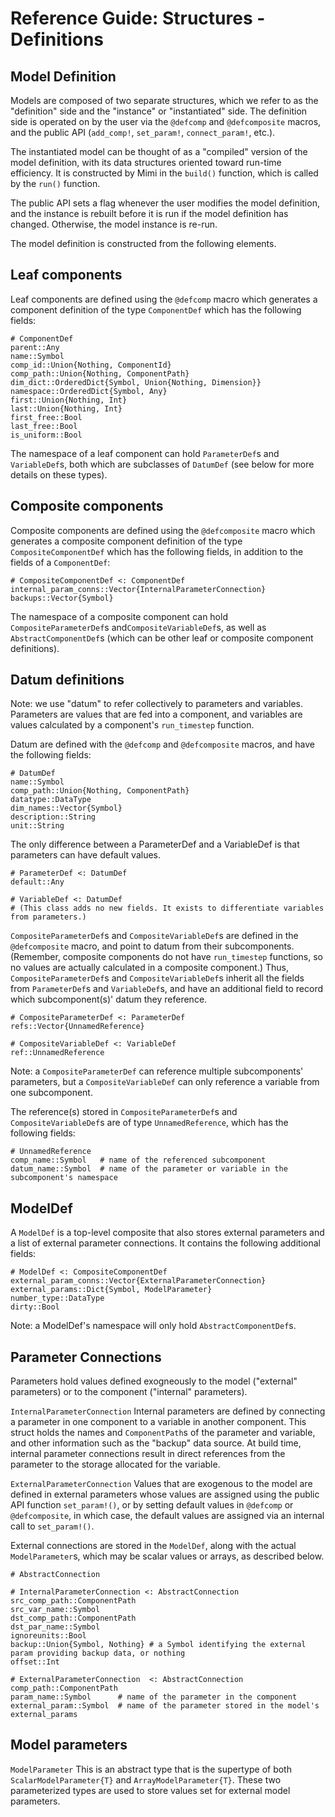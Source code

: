 # Reference Guide: Structures - Definitions

## Model Definition

Models are composed of two separate structures, which we refer to as the "definition" side and the "instance" or "instantiated" side. The definition side is operated on by the user via the `@defcomp` and `@defcomposite` macros, and the public API (`add_comp!`, `set_param!`, `connect_param!`, etc.).

The instantiated model can be thought of as a "compiled" version of the model definition, with its data structures oriented toward run-time efficiency. It is constructed by Mimi in the `build()` function, which is called by the `run()` function.

The public API sets a flag whenever the user modifies the model definition, and the instance is rebuilt before it is run if the model definition has changed. Otherwise, the model instance is re-run.

The model definition is constructed from the following elements.

## Leaf components

Leaf components are defined using the `@defcomp` macro which generates a component definition of the type `ComponentDef` which has the following fields:
```
# ComponentDef
parent::Any
name::Symbol
comp_id::Union{Nothing, ComponentId}   
comp_path::Union{Nothing, ComponentPath}
dim_dict::OrderedDict{Symbol, Union{Nothing, Dimension}}
namespace::OrderedDict{Symbol, Any}       
first::Union{Nothing, Int}
last::Union{Nothing, Int}
first_free::Bool
last_free::Bool
is_uniform::Bool
```
The namespace of a leaf component can hold `ParameterDef`s and `VariableDef`s, both which are subclasses of `DatumDef` (see below for more details on these types).

## Composite components

Composite components are defined using the `@defcomposite` macro which generates a composite component definition of the type `CompositeComponentDef` which has the following fields, in addition to the fields of a `ComponentDef`:
```
# CompositeComponentDef <: ComponentDef 
internal_param_conns::Vector{InternalParameterConnection}   
backups::Vector{Symbol}
```
The namespace of a composite component can hold `CompositeParameterDef`s and`CompositeVariableDef`s, as well as `AbstractComponentDef`s (which can be other leaf or composite component definitions).

## Datum definitions

Note: we use "datum" to refer collectively to parameters and variables. Parameters are values that are fed into a component, and variables are values calculated by a component's `run_timestep` function.

Datum are defined with the `@defcomp` and `@defcomposite` macros, and have the following fields:
```
# DatumDef
name::Symbol
comp_path::Union{Nothing, ComponentPath}
datatype::DataType
dim_names::Vector{Symbol}
description::String
unit::String
```
The only difference between a ParameterDef and a VariableDef is that parameters can have default values.
```
# ParameterDef <: DatumDef
default::Any

# VariableDef <: DatumDef
# (This class adds no new fields. It exists to differentiate variables from parameters.)
```

`CompositeParameterDef`s and `CompositeVariableDef`s are defined in the `@defcomposite` macro, and point to datum from their subcomponents. (Remember, composite components do not have `run_timestep` functions, so no values are actually calculated in a composite component.) Thus, `CompositeParameterDef`s and `CompositeVariableDef`s inherit all the fields from `ParameterDef`s and `VariableDef`s, and have an additional field to record which subcomponent(s)' datum they reference.
```
# CompositeParameterDef <: ParameterDef
refs::Vector{UnnamedReference}

# CompositeVariableDef <: VariableDef
ref::UnnamedReference
```
Note: a `CompositeParameterDef` can reference multiple subcomponents' parameters, but a `CompositeVariableDef` can only reference a variable from one subcomponent.

The reference(s) stored in `CompositeParameterDef`s and `CompositeVariableDef`s are of type `UnnamedReference`, which has the following fields:
```
# UnnamedReference
comp_name::Symbol   # name of the referenced subcomponent
datum_name::Symbol  # name of the parameter or variable in the subcomponent's namespace
```

## ModelDef

A `ModelDef` is a top-level composite that also stores external parameters and a list of external parameter connections. It contains the following additional fields:
```
# ModelDef <: CompositeComponentDef
external_param_conns::Vector{ExternalParameterConnection}
external_params::Dict{Symbol, ModelParameter}
number_type::DataType
dirty::Bool
```
Note: a ModelDef's namespace will only hold `AbstractComponentDef`s. 

## Parameter Connections

Parameters hold values defined exogneously to the model ("external" parameters) or to the
component ("internal" parameters).

`InternalParameterConnection`
Internal parameters are defined by connecting a parameter in one component to a variable
in another component. This struct holds the names and `ComponentPath`s of the parameter
and variable, and other information such as the "backup" data source. At build time,
internal parameter connections result in direct references from the parameter to the
storage allocated for the variable.

`ExternalParameterConnection`
Values that are exogenous to the model are defined in external parameters whose values are
assigned using the public API function `set_param!()`, or by setting default values in
`@defcomp` or `@defcomposite`, in which case, the default values are assigned via an
internal call to `set_param!()`.

External connections are stored in the `ModelDef`, along with the actual `ModelParameter`s,
which may be scalar values or arrays, as described below.

```
# AbstractConnection

# InternalParameterConnection <: AbstractConnection
src_comp_path::ComponentPath      
src_var_name::Symbol
dst_comp_path::ComponentPath
dst_par_name::Symbol
ignoreunits::Bool
backup::Union{Symbol, Nothing} # a Symbol identifying the external param providing backup data, or nothing
offset::Int

# ExternalParameterConnection  <: AbstractConnection
comp_path::ComponentPath
param_name::Symbol      # name of the parameter in the component
external_param::Symbol  # name of the parameter stored in the model's external_params
```

## Model parameters 

`ModelParameter`
This is an abstract type that is the supertype of both `ScalarModelParameter{T}` and
`ArrayModelParameter{T}`. These two parameterized types are used to store values set
for external model parameters.

